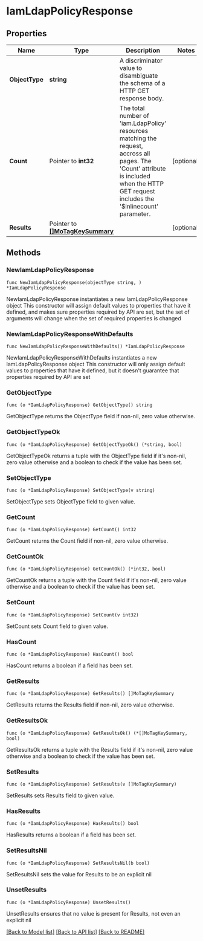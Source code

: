 # IamLdapPolicyResponse

## Properties

Name | Type | Description | Notes
------------ | ------------- | ------------- | -------------
**ObjectType** | **string** | A discriminator value to disambiguate the schema of a HTTP GET response body. | 
**Count** | Pointer to **int32** | The total number of &#39;iam.LdapPolicy&#39; resources matching the request, accross all pages. The &#39;Count&#39; attribute is included when the HTTP GET request includes the &#39;$inlinecount&#39; parameter. | [optional] 
**Results** | Pointer to [**[]MoTagKeySummary**](mo.TagKeySummary.md) |  | [optional] 

## Methods

### NewIamLdapPolicyResponse

`func NewIamLdapPolicyResponse(objectType string, ) *IamLdapPolicyResponse`

NewIamLdapPolicyResponse instantiates a new IamLdapPolicyResponse object
This constructor will assign default values to properties that have it defined,
and makes sure properties required by API are set, but the set of arguments
will change when the set of required properties is changed

### NewIamLdapPolicyResponseWithDefaults

`func NewIamLdapPolicyResponseWithDefaults() *IamLdapPolicyResponse`

NewIamLdapPolicyResponseWithDefaults instantiates a new IamLdapPolicyResponse object
This constructor will only assign default values to properties that have it defined,
but it doesn't guarantee that properties required by API are set

### GetObjectType

`func (o *IamLdapPolicyResponse) GetObjectType() string`

GetObjectType returns the ObjectType field if non-nil, zero value otherwise.

### GetObjectTypeOk

`func (o *IamLdapPolicyResponse) GetObjectTypeOk() (*string, bool)`

GetObjectTypeOk returns a tuple with the ObjectType field if it's non-nil, zero value otherwise
and a boolean to check if the value has been set.

### SetObjectType

`func (o *IamLdapPolicyResponse) SetObjectType(v string)`

SetObjectType sets ObjectType field to given value.


### GetCount

`func (o *IamLdapPolicyResponse) GetCount() int32`

GetCount returns the Count field if non-nil, zero value otherwise.

### GetCountOk

`func (o *IamLdapPolicyResponse) GetCountOk() (*int32, bool)`

GetCountOk returns a tuple with the Count field if it's non-nil, zero value otherwise
and a boolean to check if the value has been set.

### SetCount

`func (o *IamLdapPolicyResponse) SetCount(v int32)`

SetCount sets Count field to given value.

### HasCount

`func (o *IamLdapPolicyResponse) HasCount() bool`

HasCount returns a boolean if a field has been set.

### GetResults

`func (o *IamLdapPolicyResponse) GetResults() []MoTagKeySummary`

GetResults returns the Results field if non-nil, zero value otherwise.

### GetResultsOk

`func (o *IamLdapPolicyResponse) GetResultsOk() (*[]MoTagKeySummary, bool)`

GetResultsOk returns a tuple with the Results field if it's non-nil, zero value otherwise
and a boolean to check if the value has been set.

### SetResults

`func (o *IamLdapPolicyResponse) SetResults(v []MoTagKeySummary)`

SetResults sets Results field to given value.

### HasResults

`func (o *IamLdapPolicyResponse) HasResults() bool`

HasResults returns a boolean if a field has been set.

### SetResultsNil

`func (o *IamLdapPolicyResponse) SetResultsNil(b bool)`

 SetResultsNil sets the value for Results to be an explicit nil

### UnsetResults
`func (o *IamLdapPolicyResponse) UnsetResults()`

UnsetResults ensures that no value is present for Results, not even an explicit nil

[[Back to Model list]](../README.md#documentation-for-models) [[Back to API list]](../README.md#documentation-for-api-endpoints) [[Back to README]](../README.md)



